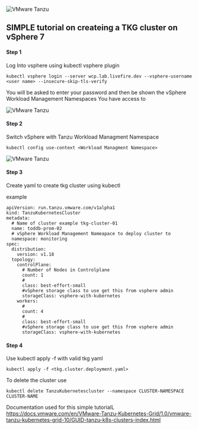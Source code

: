 ![VMware Tanzu](./img/vmware.tanzu.logo.png)

## SIMPLE tutorial on createing a TKG cluster on vSphere 7 ##

#### Step 1 ####

Log Into vsphere using kubectl vsphere plugin
```
kubectl vsphere login --server wcp.lab.livefire.dev --vsphere-username <user name> --insecure-skip-tls-verify
```

You will be asked to enter your password and then be shown the vSphere Workload Management Namespaces You have access to

![VMware Tanzu](./img/kubectl.vsphere.login.PNG)

#### Step 2 #### 

Switch vSphere with Tanzu Workload Managment Namespace 

```
kubectl config use-context <Workload Managment Namespace>
```

![VMware Tanzu](./img/kubectl.use.context.PNG)

#### Step 3 #### 

Create yaml to create tkg cluster using kubectl

example
```
apiVersion: run.tanzu.vmware.com/v1alpha1
kind: TanzuKubernetesCluster                   
metadata:
  # Name of cluster example tkg-cluster-01
  name: toddb-prom-02                        
  # vSphere Workload Management Nameapace to deploy cluster to
  namespace: monitoring                       
spec:
  distribution:
    version: v1.18                             
  topology:
    controlPlane:
      # Number of Nodes in Controlplane
      count: 1                                 
      #
      class: best-effort-small               
      #vSphere storage class to use get this from vsphere admin  
      storageClass: vsphere-with-kubernetes 
    workers:
      #
      count: 4                
      #                 
      class: best-effort-small     
      #vSphere storage class to use get this from vsphere admin
      storageClass: vsphere-with-kubernetes
```

#### Step 4 #### 


Use kubectl apply -f with valid tkg yaml

``` 
kubectl apply -f <tkg.cluster.deployment.yaml>
```


To delete the cluster use

```
kubectl delete TanzuKubernetescluster --namespace CLUSTER-NAMESPACE CLUSTER-NAME
```
Documentation used for this simple tutorialL
https://docs.vmware.com/en/VMware-Tanzu-Kubernetes-Grid/1.0/vmware-tanzu-kubernetes-grid-10/GUID-tanzu-k8s-clusters-index.html